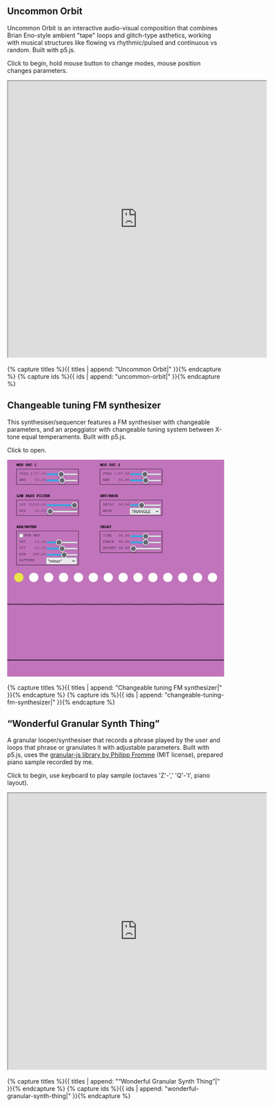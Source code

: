 ## Uncommon Orbit
Uncommon Orbit is an interactive audio-visual composition that combines Brian Eno-style ambient "tape" loops and glitch-type asthetics, working with musical structures like flowing vs rhythmic/pulsed and continuous vs random. Built with p5.js.

Click to begin, hold mouse button to change modes, mouse position changes parameters.

<iframe width="600" height="642" src="https://editor.p5js.org/crispinha/full/S9HbZo_mW"></iframe>

{% capture titles %}{{ titles | append: "Uncommon Orbit|" }}{% endcapture %}
{% capture ids %}{{ ids | append: "uncommon-orbit|" }}{% endcapture %}

## Changeable tuning FM synthesizer

This synthesiser/sequencer features a FM synthesiser with changeable parameters, and an arpeggiator with changeable tuning system between X-tone equal temperaments. Built with p5.js.

Click to open.

[![Screenshot of synthesiser](imgs/Variable%20TET%20synthesizer.png)](https://editor.p5js.org/crispinha/full/j_tnLr-Co)

{% capture titles %}{{ titles | append: "Changeable tuning FM synthesizer|" }}{% endcapture %}
{% capture ids %}{{ ids | append: "changeable-tuning-fm-synthesizer|" }}{% endcapture %}

## “Wonderful Granular Synth Thing”

A granular looper/synthesiser that records a phrase played by the user and loops that phrase or granulates it with adjustable parameters. Built with p5.js, uses the [granular-js library by Philipp Fromme](https://github.com/philippfromme/granular-js) (MIT license), prepared piano sample recorded by me.

Click to begin, use keyboard to play sample (octaves 'Z'-',' 'Q'-'I', piano layout).

<iframe width="600" height="642" src="https://editor.p5js.org/crispinha/full/G26zfQamz"></iframe>

{% capture titles %}{{ titles | append: "“Wonderful Granular Synth Thing”|" }}{% endcapture %}
{% capture ids %}{{ ids | append: "wonderful-granular-synth-thing|" }}{% endcapture %}